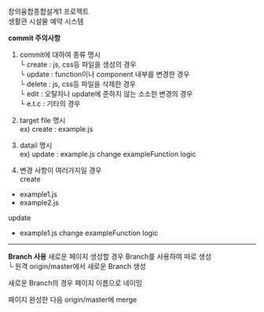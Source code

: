창의융합종합설계1 프로젝트<br>
생활관 시설물 예약 시스템


**commit 주의사항**

1. commit에 대하여 종류 명시<br>
  └ create : js, css등 파일을 생성의 경우<br>
  └ update : function이나 component 내부를 변경한 경우<br>
  └ delete : js, css등 파일을 삭제한 경우<br>
  └ edit : 오탈자나 update에 준하지 않는 소소한 변경의 경우<br>
  └ e.t.c : 기타의 경우
  
2. target file 명시<br>
  ex) create : example.js

3.  datail 명시<br>
  ex) update : example.js change exampleFunction logic

4. 변경 사항이 여러가지일 경우<br>
  create
  - example1.js
  - example2.js

  update
  - example1.js change exampleFunction logic

---

**Branch 사용**
새로운 페이지 생성할 경우 Branch를 사용하여 따로 생성<br>
    └ 원격 origin/master에서 새로운 Branch 생성 

새로운 Branch의 경우 페이지 이름으로 네이밍

페이지 완성한 다음 origin/master에 merge
